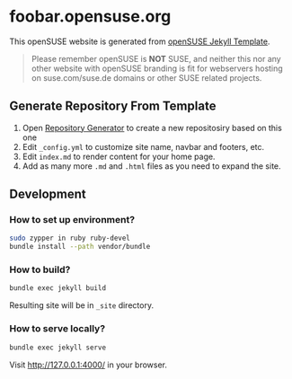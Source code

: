 # foobar.opensuse.org

This openSUSE website is generated from [openSUSE Jekyll Template](https://github.com/openSUSE/jekyll-template).

> Please remember openSUSE is __NOT__ SUSE, and neither this nor any other website with openSUSE branding is fit for webservers hosting on suse.com/suse.de domains or other SUSE related projects.

## Generate Repository From Template

1. Open [Repository Generator](https://github.com/openSUSE/jekyll-template/generate) to create a new repositosiry based on this one
2. Edit `_config.yml` to customize site name, navbar and footers, etc.
3. Edit `index.md` to render content for your home page.
4. Add as many more `.md` and `.html` files as you need to expand the site.

## Development

### How to set up environment?

```bash
sudo zypper in ruby ruby-devel
bundle install --path vendor/bundle
```

### How to build?

```bash
bundle exec jekyll build
```

Resulting site will be in `_site` directory.

### How to serve locally?

```bash
bundle exec jekyll serve
```

Visit <http://127.0.0.1:4000/> in your browser.
